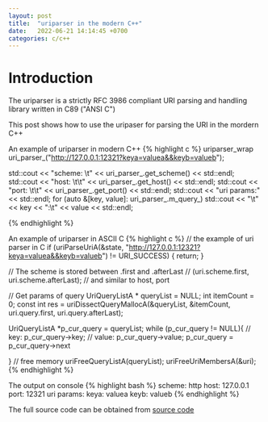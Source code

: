 ```yaml
---
layout: post
title:  "uriparser in the modern C++"
date:   2022-06-21 14:14:45 +0700
categories: c/c++
---
```

# Introduction
The uriparser is a strictly RFC 3986 compliant URI parsing and handling library written in C89 ("ANSI C")

This post shows how to use the uripaser for parsing the URI in the mordern C++

An example of uriparser in modern C++
{% highlight c %}
uriparser_wrap uri_parser_("http://127.0.0.1:12321?keya=valuea&&keyb=valueb");

std::cout << "scheme: \t" << uri_parser_.get_scheme() << std::endl;
std::cout << "host: \t\t" << uri_parser_.get_host() << std::endl;
std::cout << "port: \t\t" << uri_parser_.get_port() << std::endl;
std::cout << "uri params:" << std::endl;
for (auto &[key, value]: uri_parser_.m_query_)
    std::cout << "\t" << key << ":\t" << value << std::endl;

{% endhighlight %}

An example of uriparser in ASCII C
{% highlight c %}
// the example of uri parser in C
if (uriParseUriA(&state, "http://127.0.0.1:12321?keya=valuea&&keyb=valueb") != URI_SUCCESS) {
    return;
}

// The scheme is stored between .first and .afterLast
// (uri.scheme.first, uri.scheme.afterLast);
// and similar to host, port 

// Get params of query
UriQueryListA * queryList = NULL;
int itemCount = 0;
const int res = uriDissectQueryMallocA(&queryList, &itemCount,
        uri.query.first, uri.query.afterLast);

UriQueryListA *p_cur_query = queryList;
while (p_cur_query != NULL){
    // key: p_cur_query->key;
    // value: p_cur_query->value;
    p_cur_query = p_cur_query->next

}
// free memory
uriFreeQueryListA(queryList);
uriFreeUriMembersA(&uri);
{% endhighlight %}

The output on console
{% highlight bash %}
scheme:         http
host:           127.0.0.1
port:           12321
uri params:
        keya:   valuea
        keyb:   valueb
{% endhighlight %}


The full source code can be obtained from
[source code](https://github.com/avble/cpp_utils/blob/main/test/uriparser_wrap.hpp)



